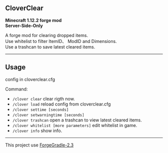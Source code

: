 ## CloverClear
**Minecraft 1.12.2 forge mod**   
**Server-Side-Only**   


A forge mod for clearing dropped items.   
Use whitelist to filter ItemID、 ModID and Dimensions.   
Use a trashcan to save latest cleared items.   

----

## Usage

config in cloverclear.cfg   


Command:

- `/clover clear` clear rigth now.
- `/clover load` reload config from cloverclear.cfg
- `/clover settime [seconds]`
- `/clover setwarningtime [seconds]`
- `/clover trashcan` open a trashcan to view latest cleared items.
- `/clover whitelist [more parameters]` edit whitelist in game.
- `/clover info` show info.

----   

This project use [ForgeGradle-2.3](https://github.com/anatawa12/ForgeGradle-2.3)
